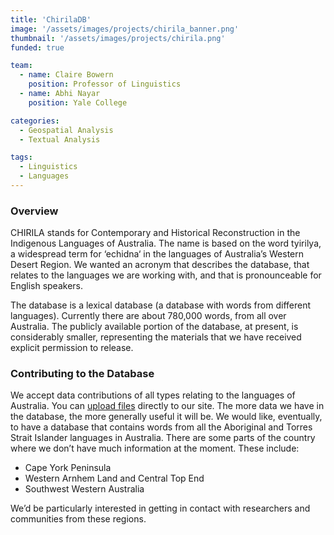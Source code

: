 ```yaml
---
title: 'ChirilaDB'
image: '/assets/images/projects/chirila_banner.png'
thumbnail: '/assets/images/projects/chirila.png'
funded: true

team:
  - name: Claire Bowern
    position: Professor of Linguistics
  - name: Abhi Nayar
    position: Yale College

categories:
  - Geospatial Analysis
  - Textual Analysis

tags:
  - Linguistics
  - Languages
---
```


### Overview

CHIRILA stands for Contemporary and Historical Reconstruction in the Indigenous Languages of Australia. The name is based on the word tyirilya, a widespread term for ‘echidna‘ in the languages of Australia’s Western Desert Region. We wanted an acronym that describes the database, that relates to the languages we are working with, and that is pronounceable for English speakers.

The database is a lexical database (a database with words from different languages). Currently there are about 780,000 words, from all over Australia. The publicly available portion of the database, at present, is considerably smaller, representing the materials that we have received explicit permission to release.

### Contributing to the Database

We accept data contributions of all types relating to the languages of Australia. You can [upload files](http://www.pamanyungan.net/chirila/contribute-data-to-chirila/) directly to our site. The more data we have in the database, the more generally useful it will be. We would like, eventually, to have a database that contains words from all the Aboriginal and Torres Strait Islander languages in Australia. There are some parts of the country where we don’t have much information at the moment. These include:

* Cape York Peninsula
* Western Arnhem Land and Central Top End
* Southwest Western Australia

We’d be particularly interested in getting in contact with researchers and communities from these regions.